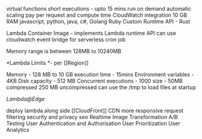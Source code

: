 virtual functions
short executions - upto 15 mins
run on demand
automatic scaling
pay per request and compute time
CloudWatch integration
10 GB RAM
javascript, python, java, c#, Golang
Ruby
Custom Runtime API - Rust

Lambda Container Image - implements Lambda runtime API
can use cloudwatch event bridge for serverless cron job

Memory range is between 128MB to 10240MB

*Lambda Limits *- per [[Region]]

Memory - 128 MB to 10 GB
execution time - 15mins
Environment variables - 4KB
Disk capacity - 512 MB
Concurrent executions - 1000
size - 50MB compressed 250 MB uncompressed
can use the /tmp to load files at startup

*Lambda@Edge*

deploy lambda along side [[CloudFront]] CDN
more responsive
request filtering
security and privacy
seo
Realtime Image Transformation
A/B Testing
User Authentication and Authorisation
User Prioritization
User Analytics


